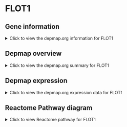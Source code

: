 <h1>FLOT1</h1>

<h2>Gene information</h2>
<details>
  <summary>Click to view the depmap.org information for FLOT1</summary>
  <iframe src="https://depmap.org/portal/gene/FLOT1?tab=about" style="border:none;width:100%;height:800px"></iframe>
</details>

<h2>Depmap overview</h2>
<details>
  <summary>Click to view the depmap.org summary for FLOT1</summary>
  <iframe src="https://depmap.org/portal/gene/FLOT1?tab=overview" style="border:none;width:100%;height:800px"></iframe>
</details>

<h2>Depmap expression</h2>
<details>
  <summary>Click to view the depmap.org expression data for FLOT1</summary>
  <iframe src="https://depmap.org/portal/gene/FLOT1?tab=characterization" style="border:none;width:100%;height:800px"></iframe>
</details>



<h2>Reactome Pathway diagram</h2>
<details>
  <summary>Click to view Reactome pathway for FLOT1</summary>
  <p>Synaptic adhesion-like molecules</p>
  <iframe src="https://reactome.org/PathwayBrowser/#/R-HSA-8849932" style="border:none;width:100%;height:800px"></iframe>
</details>



